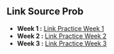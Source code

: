 ## Link Source Prob
- **Week 1 :** [Link Practice Week 1](https://www.hackerrank.com/contests/alpro-its-sd-m1-c-2022)
- **Week 2 :** [Link Practice Week 2](https://www.hackerrank.com/contests/alpro-its-sd-m2-c-2022)
- **Week 3 :** [Link Practice Week 3](https://www.hackerrank.com/contests/alpro-its-sd-m3-c-2022)
